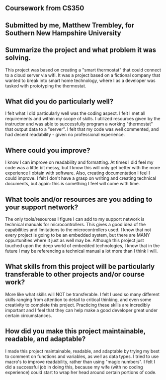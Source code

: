  Coursework from CS350
 ---------------------
 Submitted by me, Matthew Trembley, for Southern New Hampshire University
-------------------

Summarize the project and what problem it was solving.
---
This project was based on creating a "smart thermostat" that could connect to a cloud server via wifi. It was a project based on a fictional company that wanted to break into smart home technology, where I as a developer was tasked with prototyping the thermostat.

What did you do particularly well?
---
I felt what I did particularly well was the coding aspect. I felt I met all requirements and within my scope of skills. I utilized resources given by the instructor and was able to successfully program a working "thermostat" that output data to a "server". I felt that my code was well commented, and had decent readability - given no professional experience.

Where could you improve?
---
I know I can improve on readability and formatting. At times I did feel my code was a little bit messy, but I know this will only get better with the more experience I obtain with software. Also, creating documentation I feel I could improve. I felt I don't have a grasp on writing and creating technical documents, but again: this is something I feel will come with time.

What tools and/or resources are you adding to your support network?
---
The only tools/resources I figure I can add to my support network is technical manuals for microcontrollers. This gives a good idea of the capabilities and limitations to the microcontrollers used. I know that not every project is going to be an embedded system, but there are MANY oppurtunities where it just as well may be. Although this project just touched upon the deep world of embedded technologies, I know that in the future I may be referencing a technical manual a lot more than I think I will.

What skills from this project will be particularly transferable to other projects and/or course work?
---
More like what skills will NOT be transferable. I felt I used so many different skills ranging from attention to detail to critical thinking, and even some creativity to complete this project. Practicing these skills are incredibly important and I feel that they can help make a good developer great under certain circumstances.

How did you make this project maintainable, readable, and adaptable?
---
I made this project maintainable, readable, and adaptable by trying my best to comment on functions and variables, as well as data types. I tried to use macro's to improve readability, rather than using "magic numbers". I felt I did a successful job in doing this, because my wife (with no coding experience) could start to wrap her head around certain portions of code.
